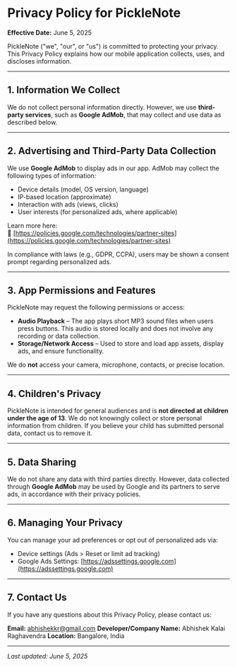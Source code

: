 # Privacy Policy for PickleNote

**Effective Date:** June 5, 2025

PickleNote ("we", "our", or "us") is committed to protecting your privacy. This Privacy Policy explains how our mobile application collects, uses, and discloses information.

---

## 1. Information We Collect

We do not collect personal information directly. However, we use **third-party services**, such as **Google AdMob**, that may collect and use data as described below.

---

## 2. Advertising and Third-Party Data Collection

We use **Google AdMob** to display ads in our app. AdMob may collect the following types of information:

- Device details (model, OS version, language)
- IP-based location (approximate)
- Interaction with ads (views, clicks)
- User interests (for personalized ads, where applicable)

Learn more here:  
🔗 [https://policies.google.com/technologies/partner-sites](https://policies.google.com/technologies/partner-sites)

In compliance with laws (e.g., GDPR, CCPA), users may be shown a consent prompt regarding personalized ads.

---

## 3. App Permissions and Features

PickleNote may request the following permissions or access:

- **Audio Playback** – The app plays short MP3 sound files when users press buttons. This audio is stored locally and does not involve any recording or data collection.
- **Storage/Network Access** – Used to store and load app assets, display ads, and ensure functionality.

We do **not** access your camera, microphone, contacts, or precise location.

---

## 4. Children's Privacy

PickleNote is intended for general audiences and is **not directed at children under the age of 13**. We do not knowingly collect or store personal information from children. If you believe your child has submitted personal data, contact us to remove it.

---

## 5. Data Sharing

We do not share any data with third parties directly. However, data collected through **Google AdMob** may be used by Google and its partners to serve ads, in accordance with their privacy policies.

---

## 6. Managing Your Privacy

You can manage your ad preferences or opt out of personalized ads via:

- Device settings (Ads > Reset or limit ad tracking)
- Google Ads Settings: [https://adssettings.google.com](https://adssettings.google.com)

---

## 7. Contact Us

If you have any questions about this Privacy Policy, please contact us:

**Email:** abhishekkr@gmail.com
**Developer/Company Name:** Abhishek Kalai Raghavendra
**Location:** Bangalore, India

---

_Last updated: June 5, 2025_
